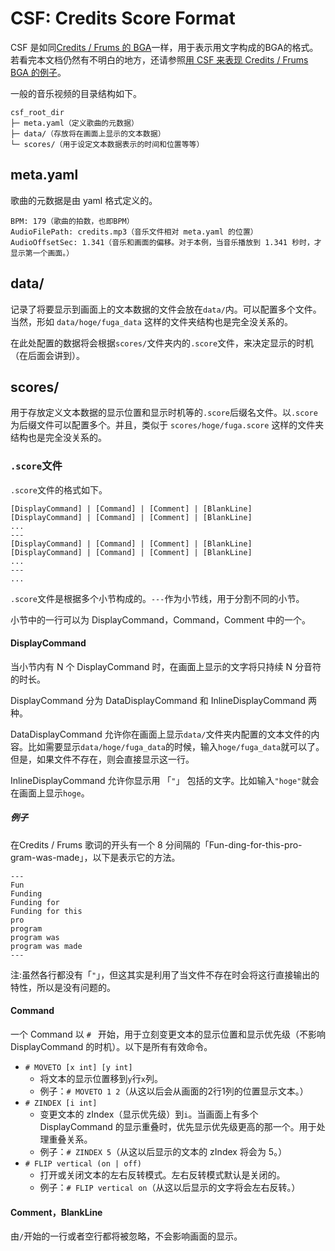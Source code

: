 # CSF: Credits Score Format

CSF 是如同[Credits / Frums 的 BGA]()一样，用于表示用文字构成的BGA的格式。若看完本文档仍然有不明白的地方，还请参照[用 CSF 来表现 Credits / Frums BGA 的例子](../static/csf-root)。

一般的音乐视频的目录结构如下。

```
csf_root_dir
├─ meta.yaml（定义歌曲的元数据）
├─ data/（存放将在画面上显示的文本数据）
└─ scores/（用于设定文本数据表示的时间和位置等等）
```

## meta.yaml

歌曲的元数据是由 yaml 格式定义的。

```
BPM: 179（歌曲的拍数，也即BPM）
AudioFilePath: credits.mp3（音乐文件相对 meta.yaml 的位置）
AudioOffsetSec: 1.341（音乐和画面的偏移。对于本例，当音乐播放到 1.341 秒时，才显示第一个画面。）
```

## data/

记录了将要显示到画面上的文本数据的文件会放在`data/`内。可以配置多个文件。当然，形如 `data/hoge/fuga_data` 这样的文件夹结构也是完全没关系的。

在此处配置的数据将会根据`scores/`文件夹内的`.score`文件，来决定显示的时机（在后面会讲到）。

## scores/

用于存放定义文本数据的显示位置和显示时机等的`.score`后缀名文件。以`.score`为后缀文件可以配置多个。并且，类似于 `scores/hoge/fuga.score` 这样的文件夹结构也是完全没关系的。

### `.score`文件

`.score`文件的格式如下。

```
[DisplayCommand] | [Command] | [Comment] | [BlankLine]
[DisplayCommand] | [Command] | [Comment] | [BlankLine]
...
---
[DisplayCommand] | [Command] | [Comment] | [BlankLine]
[DisplayCommand] | [Command] | [Comment] | [BlankLine]
...
---
...
```

`.score`文件是根据多个小节构成的。`---`作为小节线，用于分割不同的小节。

小节中的一行可以为 DisplayCommand，Command，Comment 中的一个。

#### DisplayCommand

当小节内有 N 个 DisplayCommand 时，在画面上显示的文字将只持续 N 分音符的时长。

DisplayCommand 分为 DataDisplayCommand 和 InlineDisplayCommand 两种。

DataDisplayCommand 允许你在画面上显示`data/`文件夹内配置的文本文件的内容。比如需要显示`data/hoge/fuga_data`的时候，输入`hoge/fuga_data`就可以了。但是，如果文件不存在，则会直接显示这一行。

InlineDisplayCommand 允许你显示用 「`"`」 包括的文字。比如输入`"hoge"`就会在画面上显示`hoge`。

##### 例子

在Credits / Frums 歌词的开头有一个 8 分间隔的「Fun-ding-for-this-pro-gram-was-made」，以下是表示它的方法。

```
---
Fun
Funding
Funding for
Funding for this
pro
program
program was
program was made
---
```

注:虽然各行都没有「`"`」，但这其实是利用了当文件不存在时会将这行直接输出的特性，所以是没有问题的。

#### Command

一个 Command 以 `# ` 开始，用于立刻变更文本的显示位置和显示优先级（不影响 DisplayCommand 的时机）。以下是所有有效命令。

- `# MOVETO [x int] [y int]`
  - 将文本的显示位置移到`y`行`x`列。
  - 例子：`# MOVETO 1 2`（从这以后会从画面的2行1列的位置显示文本。）
- `# ZINDEX [i int]`
  - 变更文本的 zIndex（显示优先级）到`i`。当画面上有多个 DisplayCommand 的显示重叠时，优先显示优先级更高的那一个。用于处理重叠关系。
  - 例子：`# ZINDEX 5`（从这以后显示的文本的 zIndex 将会为 5。）
- `# FLIP vertical (on | off)`
  - 打开或关闭文本的左右反转模式。左右反转模式默认是关闭的。
  - 例子：`# FLIP vertical on`（从这以后显示的文字将会左右反转。）

#### Comment，BlankLine

由`/`开始的一行或者空行都将被忽略，不会影响画面的显示。
